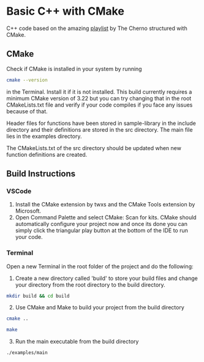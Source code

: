 # Basic C++ with CMake
C++ code based on the amazing [playlist](https://www.youtube.com/playlist?list=PLlrATfBNZ98dudnM48yfGUldqGD0S4FFb) by The Cherno structured with CMake.

## CMake 
Check if CMake is installed in your system by running 
```bash
cmake --version
```
in the Terminal. Install it if it is not installed. This build currently requires a minimum CMake version of 3.22 but you can try changing that in the root CMakeLists.txt file and verify if your code compiles if you face any issues because of that.

Header files for functions have been stored in sample-library in the include directory and their definitions are stored in the src directory.  The main file lies in the examples directory.

The CMakeLists.txt of the src directory should be updated when new function definitions are created.


## Build Instructions

### VSCode

1. Install the CMake extension by twxs and the CMake Tools extension by Microsoft.
1. Open Command Palette and select CMake: Scan for kits. CMake should automatically configure your project now and once its done you can simply click the triangular play button at the bottom of the IDE to run your code.

### Terminal
Open a new Terminal in the root folder of the project and do the following:
1. Create a new directory called 'build' to store your build files and change your directory from the root directory to the build directory.
```bash
mkdir build && cd build
```
2. Use CMake and Make to build your project from the build directory
```bash
cmake ..
```
```bash
make
```
3. Run the main executable from the build directory
```bash
./examples/main
```